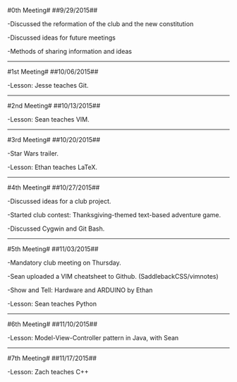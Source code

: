 #0th Meeting#
##9/29/2015##

-Discussed the reformation of the club and the new constitution

-Discussed ideas for future meetings

-Methods of sharing information and ideas

***


#1st Meeting#
##10/06/2015##

-Lesson: Jesse teaches Git.

***


#2nd Meeting#
##10/13/2015##

-Lesson: Sean teaches VIM.

***


#3rd Meeting#
##10/20/2015##

-Star Wars trailer.

-Lesson: Ethan teaches LaTeX.

***


#4th Meeting#
##10/27/2015##

-Discussed ideas for a club project.

-Started club contest: Thanksgiving-themed text-based adventure game.

-Discussed Cygwin and Git Bash.

***


#5th Meeting#
##11/03/2015##

-Mandatory club meeting on Thursday.

-Sean uploaded a VIM cheatsheet to Github. (SaddlebackCSS/vimnotes)

-Show and Tell: Hardware and ARDUINO by Ethan

-Lesson: Sean teaches Python

***


#6th Meeting#
##11/10/2015##

-Lesson: Model-View-Controller pattern in Java, with Sean

***


#7th Meeting#
##11/17/2015##

-Lesson: Zach teaches C++
